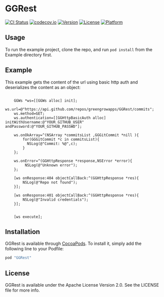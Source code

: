 # GGRest

[![CI Status](http://img.shields.io/travis/greengrowapps/GGRest.svg?style=flat)](https://travis-ci.org/greengrowapps/GGRest)
[![codecov.io](https://codecov.io/github/greengrowapps/GGRest/coverage.svg?branch=master)](https://codecov.io/github/greengrowapps/GGRest?branch=master)
[![Version](https://img.shields.io/cocoapods/v/GGRest.svg?style=flat)](http://cocoapods.org/pods/GGRest)
[![License](https://img.shields.io/cocoapods/l/GGRest.svg?style=flat)](http://cocoapods.org/pods/GGRest)
[![Platform](https://img.shields.io/cocoapods/p/GGRest.svg?style=flat)](http://cocoapods.org/pods/GGRest)

## Usage

To run the example project, clone the repo, and run `pod install` from the Example directory first.

## Example

This example gets the content of the url using basic http auth and deserializes the content as an object:

```objective-c.

    GGWs *ws=[[GGWs alloc] init];
    ws.url=@"https://api.github.com/repos/greengrowapps/GGRest/commits";
    ws.method=GET;
    ws.authentication=[[GGHttpBasicAuth alloc] initWithUsername:@"YOUR_GITHUB_USER" andPassword:@"YOUR_GITHUB_PASSWD"];
    
    ws.onOkArray=^(NSArray *commitsList ,GGGitCommit *nill ){
        for(GGGitCommit *c in commitsList){
          NSLog(@"Commit: %@",c);
        }
    };
    
    ws.onError=^(GGHttpResponse *response,NSError *error){
         NSLog(@"Unknown error");
    };
    
    [ws onResponse:404 objectCallBack:^(GGHttpResponse *res){
        NSLog(@"Repo not found");
    }];
    
    [ws onResponse:401 objectCallBack:^(GGHttpResponse *res){
        NSLog(@"Invalid credentials");
    }];

    
    [ws execute];
```

## Installation

GGRest is available through [CocoaPods](http://cocoapods.org). To install
it, simply add the following line to your Podfile:

```ruby
pod "GGRest"
```

## License

GGRest is available under the  Apache License Version 2.0. See the LICENSE file for more info.
